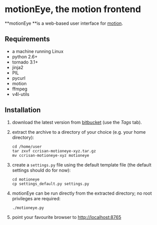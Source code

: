 # motionEye, the motion frontend #

**motionEye **is a web-based user interface for [motion](http://www.lavrsen.dk/foswiki/bin/view/Motion).

## Requirements ##

 * a machine running Linux
 * python 2.6+
 * tornado 3.1+
 * jinja2
 * PIL
 * pycurl
 * motion
 * ffmpeg
 * v4l-utils

## Installation ##

 1. download the latest version from [bitbucket](https://bitbucket.org/ccrisan/motioneye/downloads) (use the *Tags* tab).
 2. extract the archive to a directory of your choice (e.g. your home directory):
 
        cd /home/user
        tar zxvf ccrisan-motioneye-xyz.tar.gz
        mv ccrisan-motioneye-xyz motioneye
 
 3. create a `settings.py` file using the default template file (the default settings should do for now):

        cd motioneye 
        cp settings_default.py settings.py
 
 4. motionEye can be run directly from the extracted directory; no root privileges are required:
 
        ./motioneye.py
 
 5. point your favourite browser to <http://localhost:8765>
